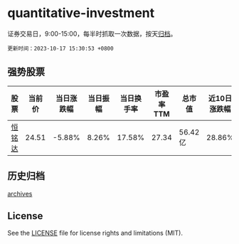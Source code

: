 # quantitative-investment

证券交易日，9:00-15:00，每半时抓取一次数据，按天[归档](archives)。

`更新时间：2023-10-17 15:30:53 +0800`

## 强势股票

|股票|当前价|当日涨跌幅|当日振幅|当日换手率|市盈率TTM|总市值|近10日涨跌幅|
|----|----|----|----|----|----|----|----|
|[恒铭达](https://xueqiu.com/S/SZ002947)|24.51|-5.88%|8.26%|17.58%|27.34|56.42亿|28.86%|

## 历史归档

[archives](archives)

## License

See the [LICENSE](LICENSE) file for license rights and limitations (MIT).